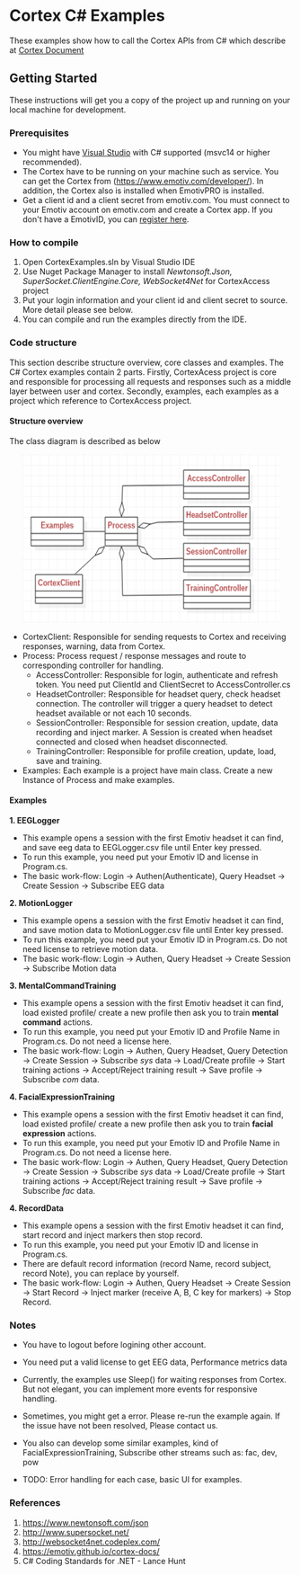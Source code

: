 # Cortex C# Examples
These examples show how to call the Cortex APIs from C# which describe at [Cortex Document](https://emotiv.github.io/cortex-docs/)

## Getting Started
These instructions will get you a copy of the project up and running on your local machine for development.
### Prerequisites
* You might have [Visual Studio](https://www.visualstudio.com/) with C# supported (msvc14 or higher recommended).
* The Cortex have to be running on your machine such as service. You can get the Cortex from (https://www.emotiv.com/developer/). In addition, the Cortex also is installed when EmotivPRO is installed.
* Get a client id and a client secret from emotiv.com. You must connect to your Emotiv account on emotiv.com and create a Cortex app. If you don't have a EmotivID, you can [register here](https://id.emotivcloud.com/eoidc/account/registration/).

### How to compile
<!-- how to compile  -->
1. Open CortexExamples.sln by Visual Studio IDE
2. Use Nuget Package Manager to install _Newtonsoft.Json, SuperSocket.ClientEngine.Core, WebSocket4Net_ for CortexAccess project
3. Put your login information and your client id and client secret to source. More detail please see below.
4. You can compile and run the examples directly from the IDE.

### Code structure
<!-- Code structure :overview about projects, classes in CortexAccess project and other examples-->
This section describe structure overview, core classes and examples. The C# Cortex examples contain 2 parts. Firstly, CortexAcess project is core and responsible for processing all requests and responses such as a middle layer between user and cortex. Secondly, examples, each examples as a project which reference to CortexAccess project.
<!-- Structure overview -->
#### Structure overview
The class diagram is described as below
<p align="center">
  <img width="460" height="300" src="Resources/Images/classDiagram.png">
</p>

* CortexClient: Responsible for sending requests to Cortex and receiving responses, warning, data from Cortex.
* Process: Process request / response messages and route to corresponding controller for handling.
  * AccessController: Responsible for login, authenticate and refresh token. You need put ClientId and ClientSecret to AccessController.cs
  * HeadsetController: Responsible for headset query, check headset connection. The controller will trigger a query headset to detect headset available or not each 10 seconds.
  * SessionController: Responsible for session creation, update, data recording and inject marker. A Session is created when headset connected and closed when headset disconnected.
  * TrainingController: Responsible for profile creation, update, load, save and training.
* Examples: Each example is a project have main class. Create a new Instance of Process and make examples.

#### Examples
**1. EEGLogger**
* This example opens a session with the first Emotiv headset it can find, and save eeg data to EEGLogger.csv file until Enter key pressed. 
* To run this example, you need put your Emotiv ID and license in Program.cs.
* The basic work-flow: Login -> Authen(Authenticate), Query Headset -> Create Session -> Subscribe EEG data

**2. MotionLogger**
* This example opens a session with the first Emotiv headset it can find, and save motion data to MotionLogger.csv file until Enter key pressed.
* To run this example, you need put your Emotiv ID in Program.cs. Do not need license to retrieve motion data.
* The basic work-flow: Login -> Authen, Query Headset -> Create Session -> Subscribe Motion data 

**3. MentalCommandTraining**
* This example opens a session with the first Emotiv headset it can find, load existed profile/ create a new profile then ask you to train **mental command** actions.
* To run this example, you need put your Emotiv ID and Profile Name in Program.cs. Do not need a license here.
* The basic work-flow: Login -> Authen, Query Headset, Query Detection -> Create Session -> Subscribe _sys_ data -> Load/Create profile -> Start training actions -> Accept/Reject training result -> Save profile -> Subscribe _com_ data.

**4. FacialExpressionTraining**
* This example opens a session with the first Emotiv headset it can find, load existed profile/ create a new profile then ask you to train **facial expression** actions.
* To run this example, you need put your Emotiv ID and Profile Name in Program.cs. Do not need a license here.
* The basic work-flow: Login -> Authen, Query Headset, Query Detection -> Create Session -> Subscribe _sys_ data -> Load/Create profile -> Start training actions -> Accept/Reject training result -> Save profile -> Subscribe _fac_ data.

**4. RecordData**
* This example opens a session with the first Emotiv headset it can find, start record and inject markers then stop record.
* To run this example, you need put your Emotiv ID and license in Program.cs.
* There are default record information (record Name, record subject, record Note), you can replace by yourself.
* The basic work-flow: Login -> Authen, Query Headset -> Create Session -> Start Record -> Inject marker (receive A, B, C key for markers) -> Stop Record.

### Notes
* You have to logout before logining other account.
* You need put a valid license to get EEG data, Performance metrics data
* Currently, the examples use Sleep() for waiting responses from Cortex. But not elegant, you can implement more events for responsive handling.
* Sometimes, you might get a error. Please re-run the example again. If the issue have not been resolved, Please contact us. 
* You also can develop some similar examples, kind of FacialExpressionTraining, Subscribe other streams such as: fac, dev, pow

* TODO: Error handling for each case, basic UI for examples.

### References
1. https://www.newtonsoft.com/json
2. http://www.supersocket.net/
3. http://websocket4net.codeplex.com/
4. https://emotiv.github.io/cortex-docs/
5. C# Coding Standards for .NET - Lance Hunt

